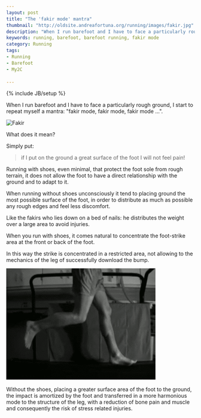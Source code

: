```yaml
---
layout: post
title: "The 'fakir mode' mantra"
thumbnail: "http://oldsite.andreafortuna.org/running/images/fakir.jpg"
description: "When I run barefoot and I have to face a particularly rough ground, I start to repeat myself a mantra: 'fakir mode, fakir mode, fakir mode ...'."
keywords: running, barefoot, barefoot running, fakir mode
category: Running
tags: 
- Running
- Barefoot
- My2C

---
```

{% include JB/setup %}

When I run barefoot and I have to face a particularly rough ground, I start to repeat myself a mantra: "fakir mode, fakir mode, fakir mode ...".

![Fakir](http://oldsite.andreafortuna.org/running/images/fakir.jpg)

<!-- more -->

What does it mean?

Simply put: 

>if I put on the ground a great surface of the foot I will not feel pain!

Running with shoes, even minimal, that protect the foot sole from rough terrain, it does not allow the foot to have a direct relationship with the ground and to adapt to it.

When running without shoes unconsciously it tend to placing ground the most possible surface of the foot, in order to distribute as much as possible any rough edges and feel less discomfort.

Like the fakirs who lies down on a bed of nails: he distributes the weight over a large area to avoid injuries.

When you run with shoes, it comes natural to concentrate the foot-strike area at the front or back of the foot.

In this way the strike is concentrated in a restricted area, not allowing to the mechanics of the leg of successfully download the bump.

![barefoot](/running/images/barefoot.gif)

Without the shoes, placing a greater surface area of the foot to the ground, the impact is amortized by the foot and transferred in a more harmonious mode to the structure of the leg, with a reduction of bone pain and muscle and consequently the risk of stress related injuries.
